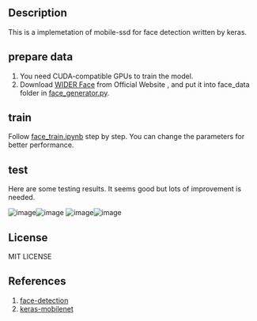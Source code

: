 ## Description
This is a implemetation of mobile-ssd for face detection written by keras.

## prepare data
1. You need CUDA-compatible GPUs to train the model.
2. Download [WIDER Face](http://mmlab.ie.cuhk.edu.hk/projects/WIDERFace/) from Official Website , and put it into face_data folder in [face_generator.py](https://github.com/bruceyang2012/face-detection-with-mobilenet-ssd/raw/master/face_generator.py).

## train
Follow [face_train.ipynb](https://github.com/bruceyang2012/face-detection-with-mobilenet-ssd/raw/master/face_train.ipynb) step by step. You can change the parameters for better performance.

## test
Here are some testing results. It seems good but lots of improvement is needed.

![image](https://github.com/bruceyang2012/face-detection-with-mobilenet-ssd/raw/master/output_test/0_Parade_marchingband_1_746.jpg)![image](https://github.com/bruceyang2012/face-detection-with-mobilenet-ssd/raw/master/output_test/10_People_Marching_People_Marching_10_People_Marching_People_Marching_10_848.jpg)
![image](https://github.com/bruceyang2012/face-detection-with-mobilenet-ssd/raw/master/output_test/12_Group_Group_12_Group_Group_12_28.jpg)![image](https://github.com/bruceyang2012/face-detection-with-mobilenet-ssd/raw/master/output_test/20_Family_Group_Family_Group_20_493.jpg)

## License
MIT LICENSE

## References
1. [face-detection](https://github.com/sudhakar-sah/face-detection)
2. [keras-mobilenet](https://github.com/rcmalli/keras-mobilenet)
